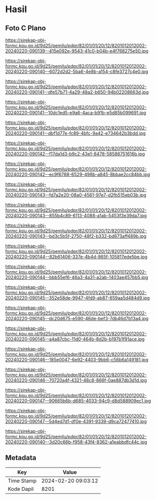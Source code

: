 # Hasil

## Foto C Plano

https://sirekap-obj-formc.kpu.go.id/9d25/pemilu/pdpr/82/01/01/20/12/8201012012002-20240220-090139--415e092e-9543-41c0-b04b-e4f768275e50.jpg

https://sirekap-obj-formc.kpu.go.id/9d25/pemilu/pdpr/82/01/01/20/12/8201012012002-20240220-090140--6072d2d2-5ba6-4e8b-a154-c8fe3727c4e0.jpg

https://sirekap-obj-formc.kpu.go.id/9d25/pemilu/pdpr/82/01/01/20/12/8201012012002-20240220-090141--dfe57b71-4a29-48a2-b650-94b02208663d.jpg

https://sirekap-obj-formc.kpu.go.id/9d25/pemilu/pdpr/82/01/01/20/12/8201012012002-20240220-090141--10dc1ed5-e9a6-4aca-b91b-e5d85b099691.jpg

https://sirekap-obj-formc.kpu.go.id/9d25/pemilu/pdpr/82/01/01/20/12/8201012012002-20240220-090141--dbf1d77e-fc89-4bfc-9a42-e734642b3bdd.jpg

https://sirekap-obj-formc.kpu.go.id/9d25/pemilu/pdpr/82/01/01/20/12/8201012012002-20240220-090142--f17da1d3-b9c2-43e1-8478-58586751616b.jpg

https://sirekap-obj-formc.kpu.go.id/9d25/pemilu/pdpr/82/01/01/20/12/8201012012002-20240220-090142--ec9f6788-6529-498b-a845-8bbae2cc84bb.jpg

https://sirekap-obj-formc.kpu.go.id/9d25/pemilu/pdpr/82/01/01/20/12/8201012012002-20240220-090143--fd7a2e20-08a0-4561-97e7-d2fb515eb03b.jpg

https://sirekap-obj-formc.kpu.go.id/9d25/pemilu/pdpr/82/01/01/20/12/8201012012002-20240220-090143--855b4c89-6113-4088-a1ab-5453f3e39da7.jpg

https://sirekap-obj-formc.kpu.go.id/9d25/pemilu/pdpr/82/01/01/20/12/8201012012002-20240220-090143--bd3c5b5f-2750-48f2-b332-bd673aff489b.jpg

https://sirekap-obj-formc.kpu.go.id/9d25/pemilu/pdpr/82/01/01/20/12/8201012012002-20240220-090144--82b61406-337e-4b4d-865f-105817ede5be.jpg

https://sirekap-obj-formc.kpu.go.id/9d25/pemilu/pdpr/82/01/01/20/12/8201012012002-20240220-090144--bbb55ef6-46a3-4a31-a2ab-1403ae457bb5.jpg

https://sirekap-obj-formc.kpu.go.id/9d25/pemilu/pdpr/82/01/01/20/12/8201012012002-20240220-090145--352e58de-9947-4fd9-ab87-659aa5d484d9.jpg

https://sirekap-obj-formc.kpu.go.id/9d25/pemilu/pdpr/82/01/01/20/12/8201012012002-20240220-090145--dc20d675-e590-46de-bef3-7db46d7b13a4.jpg

https://sirekap-obj-formc.kpu.go.id/9d25/pemilu/pdpr/82/01/01/20/12/8201012012002-20240220-090145--a4a87cbc-11d0-464b-8d2b-b197b1f91ace.jpg

https://sirekap-obj-formc.kpu.go.id/9d25/pemilu/pdpr/82/01/01/20/12/8201012012002-20240220-090146--185e0047-6e92-4403-9bb6-c56b6a149181.jpg

https://sirekap-obj-formc.kpu.go.id/9d25/pemilu/pdpr/82/01/01/20/12/8201012012002-20240220-090146--70720a4f-4321-48c8-866f-0ae887db3d1d.jpg

https://sirekap-obj-formc.kpu.go.id/9d25/pemilu/pdpr/82/01/01/20/12/8201012012002-20240220-090147--90665b6b-d685-4033-94c9-d8d588909ec1.jpg

https://sirekap-obj-formc.kpu.go.id/9d25/pemilu/pdpr/82/01/01/20/12/8201012012002-20240220-090147--5d4ed7d1-df0e-4391-9339-d9ca72477410.jpg

https://sirekap-obj-formc.kpu.go.id/9d25/pemilu/pdpr/82/01/01/20/12/8201012012002-20240220-090140--3d20c66b-f958-43f4-8362-a1eabbdfc44c.jpg


## Metadata

| Key        | Value               |
| ---------- | ------------------- |
| Time Stamp | 2024-02-20 09:03:12 |
| Kode Dapil | 8201                |



